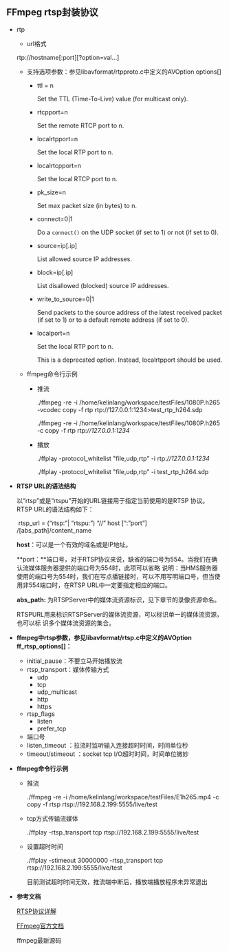 ## FFmpeg rtsp封装协议

- rtp 

  -  url格式

    rtp://hostname[:port][?option=val...]

  - 支持选项参数：参见libavformat/rtpproto.c中定义的AVOption options[]

    - ttl = n

      Set the TTL (Time-To-Live) value (for multicast only).

    - rtcpport=n

      Set the remote RTCP port to n.

    - localrtpport=n

      Set the local RTP port to n.

    - localrtcpport=n

      Set the local RTCP port to n.

    - pk_size=n

      Set max packet size (in bytes) to n.

    - connect=0|1

      Do a `connect()` on the UDP socket (if set to 1) or not (if set to 0).

    - source=ip[.ip]

      List allowed source IP addresses.

    - block=ip[.ip]

      List disallowed (blocked) source IP addresses.

    - write_to_source=0|1

      Send packets to the source address of the latest received packet (if set to 1) or to a default remote address (if set to 0).

    - localport=n

      Set the local RTP port to n.

      This is a deprecated option. Instead, localrtpport should be used.

  - ffmpeg命令行示例

    - 推流

      ./ffmpeg -re -i /home/kelinlang/workspace/testFiles/1080P.h265 -vcodec copy -f rtp rtp://127.0.0.1:1234>test_rtp_h264.sdp

      ./ffmpeg -re -i /home/kelinlang/workspace/testFiles/1080P.h265 -c copy -f rtp rtp:*//127.0.0.1:1234*

    - 播放

      ./ffplay -protocol_whitelist "file,udp,rtp" -i rtp:*//127.0.0.1:1234*

      ./ffplay -protocol_whitelist "file,udp,rtp" -i test_rtp_h264.sdp





- **RTSP URL的语法结构**

  以“rtsp”或是“rtspu”开始的URL链接用于指定当前使用的是RTSP 协议。RTSP URL的语法结构如下：

  ​	rtsp_url = (“rtsp:”| “rtspu:”) “//” host [“:”port”] /[abs_path]/content_name

  **host**：可以是一个有效的域名或是IP地址。

  **port：**端口号，对于RTSP协议来说，缺省的端口号为554。当我们在确认流媒体服务器提供的端口号为554时，此项可以省略 说明：当HMS服务器使用的端口号为554时，我们在写点播链接时，可以不用写明端口号，但当使用非554端口时，在RTSP URL中一定要指定相应的端口。

  **abs_path:** 为RTSPServer中的媒体流资源标识，见下章节的录像资源命名。 

  RTSPURL用来标识RTSPServer的媒体流资源，可以标识单一的媒体流资源，也可以标 识多个媒体流资源的集合。 

- **ffmpeg中rtsp参数，参见libavformat/rtsp.c中定义的AVOption ff_rtsp_options[]：**

  - initial_pause：不要立马开始播放流
  - rtsp_transport：媒体传输方式
    - udp
    - tcp
    - udp_multicast
    - http
    - https
  - rtsp_flags
    - listen
    - prefer_tcp
  - 端口号
  - listen_timeout ：拉流时监听输入连接超时时间，时间单位秒
  - timeout/stimeout ：socket tcp I/O超时时间，时间单位微妙

- **ffmpeg命令行示例**

  - 推流

    ./ffmpeg -re  -i /home/kelinlang/workspace/testFiles/E1h265.mp4  -c copy -f rtsp rtsp://192.168.2.199:5555/live/test

  - tcp方式传输流媒体

    ./ffplay -rtsp_transport tcp rtsp://192.168.2.199:5555/live/test

  - 设置超时时间

    ./ffplay -stimeout 30000000 -rtsp_transport tcp rtsp://192.168.2.199:5555/live/test

    目前测试超时时间无效，推流端中断后，播放端播放程序未异常退出

- **参考文档**

  [RTSP协议详解](https://blog.51cto.com/machh85/1827154)

  [FFmpeg官方文档](https://www.ffmpeg.org/ffmpeg-protocols.html#rtsp)

  ffmpeg最新源码